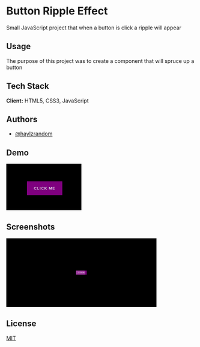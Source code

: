 # Button Ripple Effect

Small JavaScript project that when a button is click a ripple will appear

## Usage

The purpose of this project was to create a component that will spruce up a
button

## Tech Stack

**Client:** HTML5, CSS3, JavaScript

## Authors

- [@haylzrandom](https://www.github.com/haylzrandom)

## Demo

<img src="../../assets/gifs/button-ripple-effect.gif" alt="Button Ripple Effect Gif" width="200"  />

## Screenshots

<img src="../../assets/screenshots/Button-Ripple-Effect.png" alt="Button Ripple Effect Screenshot" width="400" />

## License

[MIT](https://choosealicense.com/licenses/mit/)
